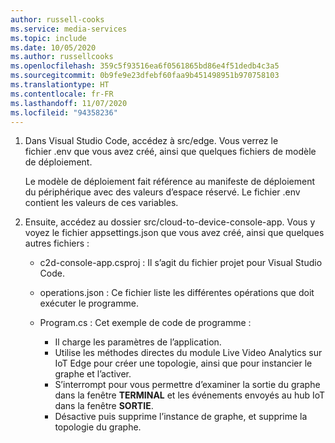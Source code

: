 ```yaml
---
author: russell-cooks
ms.service: media-services
ms.topic: include
ms.date: 10/05/2020
ms.author: russellcooks
ms.openlocfilehash: 359c5f93516ea6f0561865bd86e4f51dedb4c3a5
ms.sourcegitcommit: 0b9fe9e23dfebf60faa9b451498951b970758103
ms.translationtype: HT
ms.contentlocale: fr-FR
ms.lasthandoff: 11/07/2020
ms.locfileid: "94358236"
---
```

1. Dans Visual Studio Code, accédez à src/edge. Vous verrez le fichier .env que vous avez créé, ainsi que quelques fichiers de modèle de déploiement.

    Le modèle de déploiement fait référence au manifeste de déploiement du périphérique avec des valeurs d’espace réservé. Le fichier .env contient les valeurs de ces variables.
1. Ensuite, accédez au dossier src/cloud-to-device-console-app. Vous y voyez le fichier appsettings.json que vous avez créé, ainsi que quelques autres fichiers :

    * c2d-console-app.csproj : Il s’agit du fichier projet pour Visual Studio Code.
    * operations.json : Ce fichier liste les différentes opérations que doit exécuter le programme.
    * Program.cs : Cet exemple de code de programme :

        * Il charge les paramètres de l’application.
        * Utilise les méthodes directes du module Live Video Analytics sur IoT Edge pour créer une topologie, ainsi que pour instancier le graphe et l’activer.
        * S’interrompt pour vous permettre d’examiner la sortie du graphe dans la fenêtre **TERMINAL** et les événements envoyés au hub IoT dans la fenêtre **SORTIE**.
        * Désactive puis supprime l’instance de graphe, et supprime la topologie du graphe.

